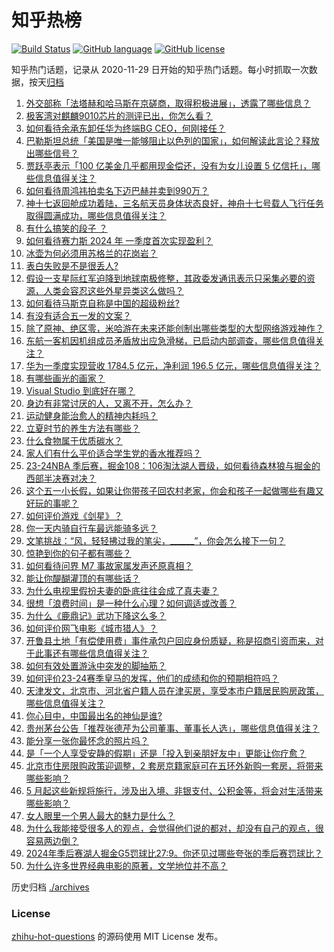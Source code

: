 # 知乎热榜
[![Build Status](https://github.com/ToWeLong/zhihu-hot-questions/workflows/CI/badge.svg)](https://github.com/ToWeLong/zhihu-hot-questions/actions)
[![GitHub language](https://img.shields.io/badge/language-golang-orange.svg)](https://golang.org/)
[![GitHub license](https://img.shields.io/github/license/ToWeLong/zhihu-hot-questions)](https://github.com/ToWeLong/zhihu-hot-questions/blob/main/LICENSE)

知乎热门话题，记录从 2020-11-29 日开始的知乎热门话题。每小时抓取一次数据，按天[归档](./archives)

<!-- BEGIN -->

1. [外交部称「法塔赫和哈马斯在京磋商，取得积极进展」，透露了哪些信息？](https://www.zhihu.com/question/654585950)
1. [极客湾对麒麟9010芯片的测评已出，你怎么看？](https://www.zhihu.com/question/654465400)
1. [如何看待余承东卸任华为终端BG CEO，何刚接任？](https://www.zhihu.com/question/654623683)
1. [巴勒斯坦总统「美国是唯一能够阻止以色列的国家」，如何解读此言论？释放出哪些信号？](https://www.zhihu.com/question/654468171)
1. [贾跃亭表示「100 亿美金几乎都用现金偿还，没有为女儿设置 5 亿信托」，哪些信息值得关注？](https://www.zhihu.com/question/654583203)
1. [如何看待周鸿祎拍卖名下迈巴赫并卖到990万？](https://www.zhihu.com/question/654367344)
1. [神十七返回舱成功着陆，三名航天员身体状态良好，神舟十七号载人飞行任务取得圆满成功，哪些信息值得关注？](https://www.zhihu.com/question/654080316)
1. [有什么搞笑的段子 ？](https://www.zhihu.com/question/647538923)
1. [如何看待赛力斯 2024 年 一季度首次实现盈利？](https://www.zhihu.com/question/654528046)
1. [冰壶为何必须用苏格兰的花岗岩？](https://www.zhihu.com/question/654282667)
1. [表白失败是不是很丢人?](https://www.zhihu.com/question/650685834)
1. [假设一支星际红军迫降到地球南极修整，其政委发通讯表示只采集必要的资源，人类会容忍这些外星异类这么做吗？](https://www.zhihu.com/question/654268414)
1. [如何看待马斯克自称是中国的超级粉丝?](https://www.zhihu.com/question/654482999)
1. [有没有适合五一发的文案？](https://www.zhihu.com/question/456054234)
1. [除了原神、绝区零，米哈游在未来还能创制出哪些类型的大型网络游戏神作？](https://www.zhihu.com/question/654518892)
1. [东航一客机因机组成员矛盾放出应急滑梯，已启动内部调查，哪些信息值得关注？](https://www.zhihu.com/question/654572134)
1. [华为一季度实现营收 1784.5 亿元，净利润 196.5 亿元，哪些信息值得关注？](https://www.zhihu.com/question/654594897)
1. [有哪些画光的画家？](https://www.zhihu.com/question/38276913)
1. [Visual Studio 到底好在哪？](https://www.zhihu.com/question/481148373)
1. [身边有非常讨厌的人，又离不开，怎么办？](https://www.zhihu.com/question/654573512)
1. [运动健身能治愈人的精神内耗吗？](https://www.zhihu.com/question/651185931)
1. [立夏时节的养生方法有哪些？](https://www.zhihu.com/question/654474610)
1. [什么食物属于优质碳水？](https://www.zhihu.com/question/651822197)
1. [家人们有什么平价适合学生党的香水推荐吗？](https://www.zhihu.com/question/653541527)
1. [23-24NBA 季后赛，掘金108：106淘汰湖人晋级，如何看待森林狼与掘金的西部半决赛对决？](https://www.zhihu.com/question/654572929)
1. [这个五一小长假，如果让你带孩子回农村老家，你会和孩子一起做哪些有趣又好玩的事呢？](https://www.zhihu.com/question/654534945)
1. [如何评价游戏《剑星》？](https://www.zhihu.com/question/654167750)
1. [你一天内骑自行车最远能骑多远？](https://www.zhihu.com/question/652381597)
1. [文笔挑战：“风，轻轻拂过我的笔尖，______”，你会怎么接下一句？](https://www.zhihu.com/question/654488978)
1. [惊艳到你的句子都有哪些？](https://www.zhihu.com/question/654523411)
1. [如何看待问界 M7 事故家属发声还原真相？](https://www.zhihu.com/question/654559013)
1. [能让你醍醐灌顶的有哪些话？](https://www.zhihu.com/question/654421814)
1. [为什么电视里假扮夫妻的卧底往往会成了真夫妻？](https://www.zhihu.com/question/653625916)
1. [很想「浪费时间」是一种什么心理？如何调适或改善？](https://www.zhihu.com/question/654425583)
1. [为什么《鹿鼎记》武功下降这么多？](https://www.zhihu.com/question/654393585)
1. [如何评价网飞电影《城市猎人》？](https://www.zhihu.com/question/654185763)
1. [开鲁县土地「有偿使用费」事件承包户回应身份质疑，称是招商引资而来，对于此事还有哪些信息值得关注？](https://www.zhihu.com/question/654461575)
1. [如何有效处置游泳中突发的脚抽筋？](https://www.zhihu.com/question/654168607)
1. [如何评价23-24赛季皇马的发挥，他们的成绩和你的预期相符吗？](https://www.zhihu.com/question/654061771)
1. [天津发文，北京市、河北省户籍人员在津买房，享受本市户籍居民购房政策，哪些信息值得关注？](https://www.zhihu.com/question/654577457)
1. [你心目中，中国最出名的神仙是谁?](https://www.zhihu.com/question/653985587)
1. [贵州茅台公告「推荐张德芹为公司董事、董事长人选」，哪些信息值得关注？](https://www.zhihu.com/question/654522479)
1. [能分享一张你最怀念的照片吗？](https://www.zhihu.com/question/654178689)
1. [是「一个人享受安静的假期」还是「投入到亲朋好友中」更能让你疗愈？](https://www.zhihu.com/question/654470008)
1. [北京市住房限购政策迎调整，2 套房京籍家庭可在五环外新购一套房，将带来哪些影响？](https://www.zhihu.com/question/654612464)
1. [5 月起这些新规将施行，涉及出入境、非银支付、公积金等，将会对生活带来哪些影响？](https://www.zhihu.com/question/654455491)
1. [女人眼里一个男人最大的魅力是什么？](https://www.zhihu.com/question/653054911)
1. [为什么我能接受很多人的观点，会觉得他们说的都对，却没有自己的观点，很容易两边倒？](https://www.zhihu.com/question/652951772)
1. [2024年季后赛湖人掘金G5罚球比27:9。你还见过哪些夸张的季后赛罚球比？](https://www.zhihu.com/question/654572569)
1. [为什么许多世界经典电影的原著，文学地位并不高？](https://www.zhihu.com/question/653355250)

<!-- END -->

历史归档 [./archives](./archives)


### License
[zhihu-hot-questions](https://github.com/towelong/zhihu-hot-questions) 的源码使用 MIT License 发布。